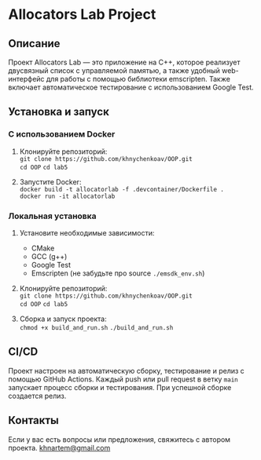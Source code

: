 # Allocators Lab Project

## Описание
Проект Allocators Lab — это приложение на C++, которое реализует двусвязный список с управляемой памятью, а также удобный web-интерфейс для работы с помощью библиотеки emscripten. Также включает автоматическое тестирование с использованием Google Test.

## Установка и запуск

### С использованием Docker

1. Клонируйте репозиторий:  
   `git clone https://github.com/khnychenkoav/OOP.git`  
   `cd OOP`
   `cd lab5`

2. Запустите Docker:  
   `docker build -t allocatorlab -f .devcontainer/Dockerfile .`  
   `docker run -it allocatorlab`

### Локальная установка

1. Установите необходимые зависимости:  
   - CMake  
   - GCC (g++)  
   - Google Test
   - Emscripten (не забудьте про source `./emsdk_env.sh`)

2. Клонируйте репозиторий:  
   `git clone https://github.com/khnychenkoav/OOP.git`  
   `cd OOP`
   `cd lab5`

3. Сборка и запуск проекта:  
   `chmod +x build_and_run.sh`
   `./build_and_run.sh`

## CI/CD
Проект настроен на автоматическую сборку, тестирование и релиз с помощью GitHub Actions. Каждый push или pull request в ветку `main` запускает процесс сборки и тестирования. При успешной сборке создается релиз.

## Контакты
Если у вас есть вопросы или предложения, свяжитесь с автором проекта.
khnartem@gmail.com
